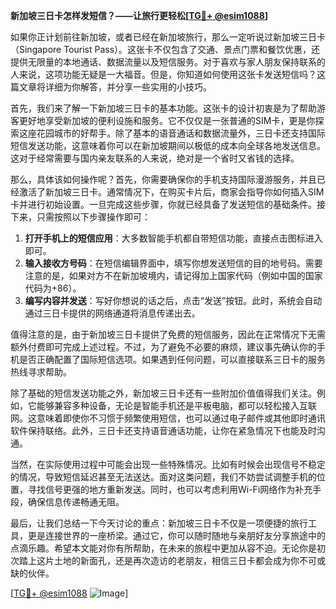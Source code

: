 **新加坡三日卡怎样发短信？——让旅行更轻松[[TG💪+ @esim1088](https://t.me/s/esim1088)]**

如果你正计划前往新加坡，或者已经在新加坡旅行，那么一定听说过新加坡三日卡（Singapore Tourist Pass）。这张卡不仅包含了交通、景点门票和餐饮优惠，还提供无限量的本地通话、数据流量以及短信服务。对于喜欢与家人朋友保持联系的人来说，这项功能无疑是一大福音。但是，你知道如何使用这张卡发送短信吗？这篇文章将详细为你解答，并分享一些实用的小技巧。

首先，我们来了解一下新加坡三日卡的基本功能。这张卡的设计初衷是为了帮助游客更好地享受新加坡的便利设施和服务。它不仅仅是一张普通的SIM卡，更是你探索这座花园城市的好帮手。除了基本的语音通话和数据流量外，三日卡还支持国际短信发送功能，这意味着你可以在新加坡期间以极低的成本向全球各地发送信息。这对于经常需要与国内亲友联系的人来说，绝对是一个省时又省钱的选择。

那么，具体该如何操作呢？首先，你需要确保你的手机支持国际漫游服务，并且已经激活了新加坡三日卡。通常情况下，在购买卡片后，商家会指导你如何插入SIM卡并进行初始设置。一旦完成这些步骤，你就已经具备了发送短信的基础条件。接下来，只需按照以下步骤操作即可：

1. **打开手机上的短信应用**：大多数智能手机都自带短信功能，直接点击图标进入即可。
2. **输入接收方号码**：在短信编辑界面中，填写你想发送短信的目的地号码。需要注意的是，如果对方不在新加坡境内，请记得加上国家代码（例如中国的国家代码为+86）。
3. **编写内容并发送**：写好你想说的话之后，点击“发送”按钮。此时，系统会自动通过三日卡提供的网络通道将消息传递出去。

值得注意的是，由于新加坡三日卡提供了免费的短信服务，因此在正常情况下无需额外付费即可完成上述过程。不过，为了避免不必要的麻烦，建议事先确认你的手机是否正确配置了国际短信选项。如果遇到任何问题，可以直接联系三日卡的服务热线寻求帮助。

除了基础的短信发送功能之外，新加坡三日卡还有一些附加价值值得我们关注。例如，它能够兼容多种设备，无论是智能手机还是平板电脑，都可以轻松接入互联网。这意味着即使你不习惯于频繁使用短信，也可以通过电子邮件或其他即时通讯软件保持联络。此外，三日卡还支持语音通话功能，让你在紧急情况下也能及时沟通。

当然，在实际使用过程中可能会出现一些特殊情况。比如有时候会出现信号不稳定的情况，导致短信延迟甚至无法送达。面对这类问题，我们不妨尝试调整手机的位置，寻找信号更强的地方重新发送。同时，也可以考虑利用Wi-Fi网络作为补充手段，确保信息传递畅通无阻。

最后，让我们总结一下今天讨论的重点：新加坡三日卡不仅是一项便捷的旅行工具，更是连接世界的一座桥梁。通过它，你可以随时随地与亲朋好友分享旅途中的点滴乐趣。希望本文能对你有所帮助，在未来的旅程中更加从容不迫。无论你是初次踏上这片土地的新面孔，还是再次造访的老朋友，相信三日卡都会成为你不可或缺的伙伴。

[[TG💪+ @esim1088](https://t.me/s/esim1088) ![Image](https://i.postimg.cc/4NQfJmqS/Snipaste-2025-05-13-00-14-12.png)]